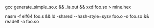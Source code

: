 gcc generate_simple_so.c && ./a.out && xxd foo.so > mine.hex

nasm -f elf64 foo.s && ld -shared --hash-style=sysv foo.o -o foo.so && readelf -a foo.so
